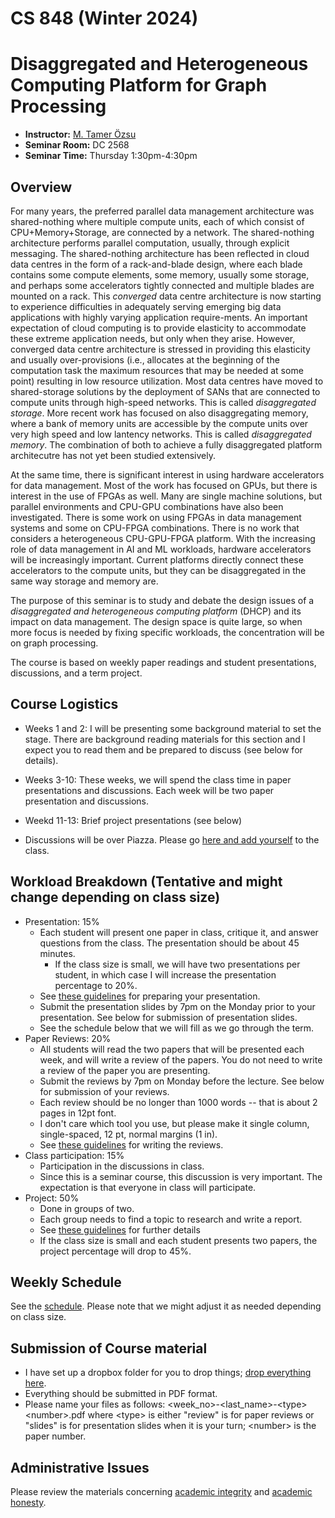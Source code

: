 # CS 848 (Winter 2024)
# Disaggregated and Heterogeneous Computing Platform for Graph Processing

+ **Instructor:** [M. Tamer Özsu](https://cs.uwaterloo.ca/~tozsu/)
+ **Seminar Room:** DC 2568
+ **Seminar Time:** Thursday 1:30pm-4:30pm

## Overview
For many years, the preferred parallel data management architecture was shared-nothing where multiple compute units, each of which consist of CPU+Memory+Storage, are connected by a network. The shared-nothing architecture performs parallel computation, usually, through explicit messaging. The shared-nothing architecture has been reflected in cloud data centres in the form of a rack-and-blade design, where each blade contains some compute elements, some memory, usually some storage, and perhaps some accelerators tightly connected and multiple blades are mounted on a rack. This _converged_ data centre architecture is now starting to experience difficulties in adequately serving emerging big data applications with highly varying application require-ments. An important expectation of cloud computing is to provide elasticity to accommodate these extreme application needs, but only when they arise. However,  converged data centre architecture is stressed in providing this elasticity and usually over-provisions (i.e., allocates at the beginning of the computation task the maximum resources that may be needed at some point) resulting in low resource utilization. Most data centres have moved to shared-storage solutions by the deployment of SANs that are connected to compute units through high-speed networks. This is called _disaggregated storage_. More recent work has focused on also disaggregating memory, where a bank of memory units are accessible by the compute units over very high speed and low lantency networks. This is called _disaggregated memory_. The combination of both to achieve a fully disaggregated platform architecutre has not yet been studied extensively.

At the same time, there is significant interest in using hardware accelerators for data management. Most of the work has focused on GPUs, but there is interest in the use of FPGAs as well. Many are single machine solutions, but parallel environments and CPU-GPU combinations have also been investigated. There is some work on using FPGAs in data management systems and some on CPU-FPGA combinations. There is no work that considers a heterogeneous CPU-GPU-FPGA platform.  With the increasing role of data management in AI and ML workloads, hardware accelerators will be increasingly important. Current platforms directly connect these accelerators to the compute units, but they can be disaggregated in the same way storage and memory are. 

The purpose of this seminar is to study and debate the design issues of a _disaggregated and heterogeneous computing platform_ (DHCP) and its impact on data management. The design space is quite large, so when more focus is needed by fixing specific workloads, the concentration will be on graph processing.

The course is based on weekly paper readings and student presentations, discussions, and a term project. 

## Course Logistics

+ Weeks 1 and 2: I will be presenting some background material to set the stage. There are background reading materials for this section and I expect you to read them and be prepared to discuss (see below for details).

+ Weeks 3-10: These weeks, we will spend the class time in paper presentations and discussions. Each week will be two paper presentation and discussions.

+ Weekd 11-13: Brief project presentations (see below)

+ Discussions will be over Piazza. Please go [here and add yourself](https://piazza.com/uwaterloo.ca/winter2024/cs848) to the class.


## Workload Breakdown (Tentative and might change depending on class size)
+ Presentation: 15%
    + Each student will present one paper in class, critique it, and answer questions from the class. The presentation should be about 45 minutes.
        + If the class size is small, we will have two presentations per student, in which case I will increase the presentation percentage to 20%.
    + See [these guidelines](Guideline.md) for preparing your presentation.
    + Submit the presentation slides by 7pm on the Monday prior to your presentation. See below for submission of presentation slides.
    + See the schedule below that we will fill as we go through the term.
+ Paper Reviews: 20%
    + All students will read the two papers that will be presented each week, and will write a review of the papers. You do not need to write a review of the paper you are presenting.
    + Submit the reviews by 7pm on Monday before the lecture. See below for submission of your reviews.
    + Each review should be no longer than 1000 words -- that is about 2 pages in 12pt font.
    + I don't care which tool you use, but please make it single column, single-spaced, 12 pt, normal margins (1 in).
    + See [these guidelines](Reviews.md) for writing the reviews.
+ Class participation: 15%
    + Participation in the discussions in class.
    + Since this is a seminar course, this discussion is very important. The expectation is that everyone in class will participate.
+ Project: 50%
    + Done in groups of two.
    + Each group needs to find a topic to research and write a report.
    + See [these guidelines](Project.md) for further details
    + If the class size is small and each student presents two papers, the project percentage will drop to 45%.


## Weekly Schedule
See the [schedule](Schedule.md). Please note that we might adjust it as needed depending on class size.

## Submission of Course material
* I have set up a dropbox folder for you to drop things; [drop everything here](https://www.dropbox.com/request/qHrYhkK8ZwiTbbPCMUiH).
* Everything should be submitted in PDF format.
* Please name your files as follows: &lt;week_no&gt;-&lt;last_name&gt;-&lt;type&gt;&lt;number&gt;.pdf where &lt;type&gt; is either "review" is for paper reviews or "slides" is for presentation slides when it is your turn; &lt;number&gt; is the paper number.

## Administrative Issues 

Please review the materials concerning [academic integrity](https://uwaterloo.ca/library/research-supports/academic-integrity/graduate-academic-integrity-module) and [academic honesty](https://uwaterloo.ca/academic-integrity/integrity-students).


